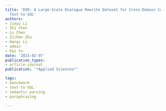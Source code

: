 ```yaml
---
title: 'DIR: A Large-Scale Dialogue Rewrite Dataset for Cross-Domain Conversational
  Text-to-SQL'
authors:
- Jieyu Li
- Zhi Chen
- Lu Chen
- Zichen Zhu
- Hanqi Li
- admin
- Kai Yu
date: '2023-02-07'
publication_types:
- article-journal
publication: '*Applied Sciences*'

tags:
- benchmark
- text-to-SQL
- semantic parsing
- paraphrasing

---
```

